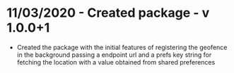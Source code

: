 # 11/03/2020 - Created package - v 1.0.0+1

- Created the package with the initial features of registering the geofence in the background passing a endpoint url and a prefs key string for fetching the location with a value obtained from shared preferences